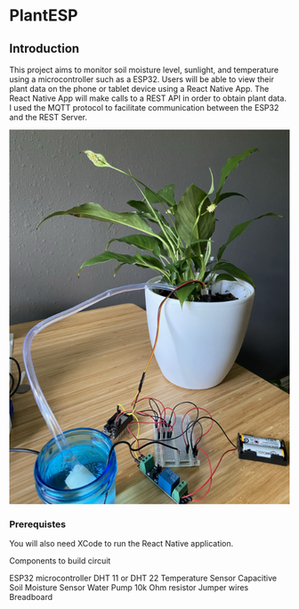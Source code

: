 # PlantESP

## Introduction

This project aims to monitor soil moisture level, sunlight, and temperature using a microcontroller such as a ESP32. Users will be able to view their plant data on the phone or tablet device using a React Native App. The React Native App will make calls to a REST API in order to obtain plant data. I used the MQTT protocol to facilitate communication between the ESP32 and the REST Server.

![Screenshot 1](/docs/images/hardware-setup.png "Screenshot 1")

### Prerequistes

You will also need XCode to run the React Native application.

Components to build circuit

ESP32 microcontroller
DHT 11 or DHT 22 Temperature Sensor
Capacitive Soil Moisture Sensor
Water Pump
10k Ohm resistor
Jumper wires
Breadboard

